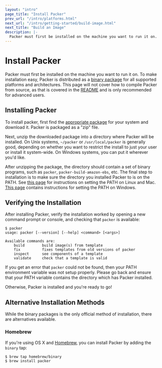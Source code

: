 ```yaml
---
layout: "intro"
page_title: "Install Packer"
prev_url: "/intro/platforms.html"
next_url: "/intro/getting-started/build-image.html"
next_title: "Build an Image"
description: |-
  Packer must first be installed on the machine you want to run it on. To make installation easy, Packer is distributed as a binary package for all supported platforms and architectures. This page will not cover how to compile Packer from source, as that is covered in the README and is only recommended for advanced users.
---
```


# Install Packer

Packer must first be installed on the machine you want to run it on.
To make installation easy, Packer is distributed as a [binary package](/downloads.html)
for all supported platforms and architectures. This page will not cover how
to compile Packer from source, as that is covered in the
[README](https://github.com/mitchellh/packer/blob/master/README.md) and is only
recommended for advanced users.

## Installing Packer

To install packer, first find the [appropriate package](/downloads.html)
for your system and download it. Packer is packaged as a "zip" file.

Next, unzip the downloaded package into a directory where Packer will be
installed. On Unix systems, `~/packer` or `/usr/local/packer` is generally good,
depending on whether you want to restrict the install to just your user
or install it system-wide. On Windows systems, you can put it wherever you'd
like.

After unzipping the package, the directory should contain a set of binary
programs, such as `packer`, `packer-build-amazon-ebs`, etc. The final step
to installation is to make sure the directory you installed Packer to
is on the PATH. See [this page](http://stackoverflow.com/questions/14637979/how-to-permanently-set-path-on-linux)
for instructions on setting the PATH on Linux and Mac.
[This page](http://stackoverflow.com/questions/1618280/where-can-i-set-path-to-make-exe-on-windows)
contains instructions for setting the PATH on Windows.

## Verifying the Installation

After installing Packer, verify the installation worked by opening
a new command prompt or console, and checking that `packer` is available:

```text
$ packer
usage: packer [--version] [--help] <command> [<args>]

Available commands are:
    build        build image(s) from template
    fix          fixes templates from old versions of packer
    inspect      see components of a template
    validate     check that a template is valid
```

If you get an error that `packer` could not be found, then your PATH
environment variable was not setup properly. Please go back and ensure
that your PATH variable contains the directory which has Packer installed.

Otherwise, Packer is installed and you're ready to go!

## Alternative Installation Methods

While the binary packages is the only official method of installation, there
are alternatives available.

### Homebrew

If you're using OS X and [Homebrew](http://brew.sh), you can install Packer by
adding the `binary` tap:

```text
$ brew tap homebrew/binary
$ brew install packer
```
